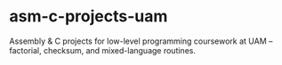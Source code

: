 # asm-c-projects-uam
Assembly &amp; C projects for low-level programming coursework at UAM – factorial, checksum, and mixed-language routines.
